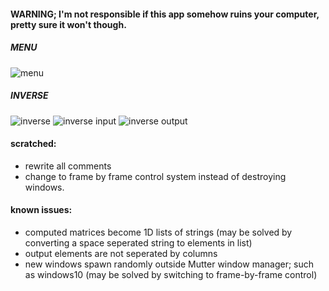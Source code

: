 #### WARNING; I'm not responsible if this app somehow ruins your computer, pretty sure it won't though.

##### MENU
![menu](https://i.ibb.co/ThDw5wG/1.png)
##### INVERSE
![inverse](https://i.ibb.co/85B9LLv/2.png)
![inverse input](https://i.ibb.co/DRywQQt/3.png)
![inverse output](https://i.ibb.co/ySRQxM8/4.png)


#### scratched:
* rewrite all comments
* change to frame by frame control system instead of destroying windows.

#### known issues:
* computed matrices become 1D lists of strings (may be solved by converting a space seperated string to elements in list)
* output elements are not seperated by columns
* new windows spawn randomly outside Mutter window manager; such as windows10 (may be solved by 
                                                                switching to frame-by-frame control)
